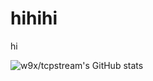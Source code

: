# hihihi
hi

![w9x/tcpstream's GitHub stats](https://github-readme-stats.vercel.app/api?username=windows9xpee&show_icons=true&theme=tokyonight)
